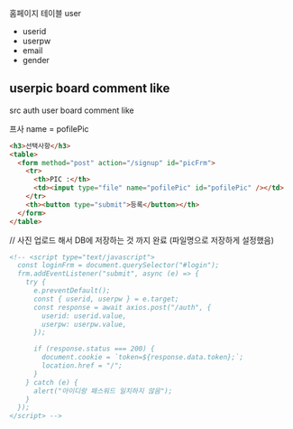 홈페이지 테이블
user

- userid
- userpw
- email
- gender

userpic
board
comment
like
--
src
auth
user
board
comment
like

프사 name = pofilePic

```html
<h3>선택사항</h3>
<table>
  <form method="post" action="/signup" id="picFrm">
    <tr>
      <th>PIC :</th>
      <td><input type="file" name="pofilePic" id="pofilePic" /></td>
    </tr>
    <th><button type="submit">등록</button></th>
  </form>
</table>
```

// 사진 업로드 해서 DB에 저장하는 것 까지 완료 (파일명으로 저장하게 설정했음)

```html
<!-- <script type="text/javascript">
  const loginFrm = document.querySelector("#login");
  frm.addEventListener("submit", async (e) => {
    try {
      e.preventDefault();
      const { userid, userpw } = e.target;
      const response = await axios.post("/auth", {
        userid: userid.value,
        userpw: userpw.value,
      });

      if (response.status === 200) {
        document.cookie = `token=${response.data.token};`;
        location.href = "/";
      }
    } catch (e) {
      alert("아이디랑 패스워드 일치하지 않음");
    }
  });
</script> -->
```
